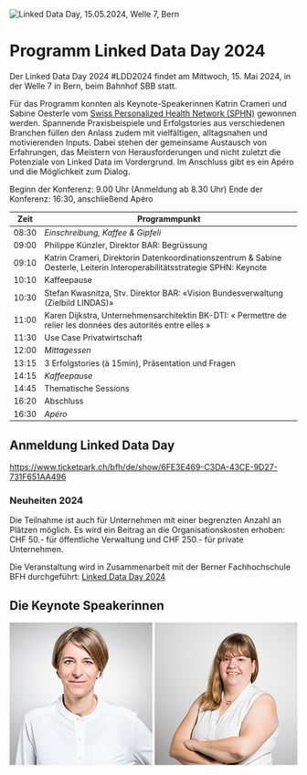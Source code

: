 ![Linked Data Day, 15.05.2024, Welle 7, Bern](/static-assets/img/linked-data-day-2024-de.png)


# Programm Linked Data Day 2024

Der Linked Data Day 2024 #LDD2024 findet am Mittwoch, 15. Mai 2024, in der Welle 7 in Bern, beim Bahnhof SBB statt.

Für das Programm konnten als Keynote-Speakerinnen Katrin Crameri und Sabine Oesterle vom [Swiss Personalized Health Network (SPHN)](https://sphn.ch/de/home/) gewonnen werden.
Spannende Praxisbeispiele und Erfolgstories aus verschiedenen Branchen füllen den Anlass zudem mit vielfältigen, alltagsnahen und motivierenden Inputs. Dabei stehen der gemeinsame Austausch von Erfahrungen, das Meistern von Herausforderungen und nicht zuletzt die Potenziale von Linked Data im Vordergrund.
Im Anschluss gibt es ein Apéro und die Möglichkeit zum Dialog.

Beginn der Konferenz: 9.00 Uhr (Anmeldung ab 8.30 Uhr)
Ende der Konferenz: 16:30, anschließend Apéro

| **Zeit** | **Programmpunkt**                                                                                                          |
|----------|----------------------------------------------------------------------------------------------------------------------------|
| 08:30    | _Einschreibung, Kaffee & Gipfeli_                                                                                          |
| 09:00    | Philippe Künzler, Direktor BAR: Begrüssung                                                                                 |
| 09:10    | Katrin Crameri, Direktorin Datenkoordinationszentrum & Sabine Oesterle, Leiterin Interoperabilitätsstrategie SPHN: Keynote |
| 10:10    | Kaffeepause                                                                                                                |
| 10:30    | Stefan Kwasnitza, Stv. Direktor BAR: «Vision Bundesverwaltung (Zielbild LINDAS)»                                           |
| 11:00    | Karen Dijkstra, Unternehmensarchitektin BK-DTI: « Permettre de relier les données des autorités entre elles »              |
| 11:30    | Use Case Privatwirtschaft                                                                                                  |
| 12:00    | _Mittagessen_                                                                                                              |
| 13:15    | 3 Erfolgstories (à 15min), Präsentation und Fragen                                                                         |
| 14:15    | _Kaffeepause_                                                                                                              |
| 14:45    | Thematische Sessions                                                                                                       |
| 16:20    | Abschluss                                                                                                                  |
| 16:30    | _Apéro_                                                                                                                    |

## Anmeldung Linked Data Day
https://www.ticketpark.ch/bfh/de/show/6FE3E469-C3DA-43CE-9D27-731F651AA496

### Neuheiten 2024

Die Teilnahme ist auch für Unternehmen mit einer begrenzten Anzahl an Plätzen möglich.
Es wird ein Beitrag an die Organisationskosten erhoben: CHF 50.- für öffentliche Verwaltung und CHF 250.- für private Unternehmen.


Die Veranstaltung wird in Zusammenarbeit mit der Berner Fachhochschule BFH durchgeführt: [Linked Data Day 2024](https://www.bfh.ch/de/aktuell/fachveranstaltungen/linked-data-day-2024/)

## Die Keynote Speakerinnen
![Linked Data Day, 15.05.2024, Welle 7, Bern](/static/img/Katrin_250x250.jpg)
![Linked Data Day, 15.05.2024, Welle 7, Bern](/static/img/Sabine_Oe_250x250.jpg)
